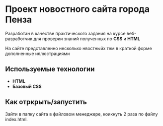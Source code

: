 # Проект новостного сайта города Пенза

Разработан в качестве практического задания на курсе веб-разработчик для проверки знаний полученных по **CSS** и **HTML**

На сайте представленно несколько нвостныйх тем в краткой форме дополненные иллюстрациями

## Используемые технологии

* **HTML**
* **Базовый CSS**

## Как отркрыть/запустить

Зайти в папку сайта в файловом менеджере, коикнуть 2 раза по файлу index.html.